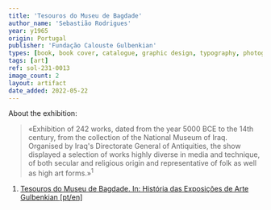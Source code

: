 ```yaml
---
title: 'Tesouros do Museu de Bagdade'
author_name: 'Sebastião Rodrigues'
year: y1965
origin: Portugal
publisher: 'Fundação Calouste Gulbenkian'
types: [book, book cover, catalogue, graphic design, typography, photography]
tags: [art]
ref: sol-231-0013
image_count: 2
layout: artifact
date_added: 2022-05-22
---
```

About the exhibition:

<blockquote>
«Exhibition of 242 works, dated from the year 5000 BCE to the 14th century, from the collection of the National Museum of Iraq. Organised by Iraq's Directorate General of Antiquities, the show displayed a selection of works highly diverse in media and technique, of both secular and religious origin and representative of folk as well as high art forms.»<sup>1</sup>
</blockquote>

<ol class="footnotes">
<li><a class="fn-link" href="https://gulbenkian.pt/historia-das-exposicoes/exhibitions/117/">Tesouros do Museu de Bagdade. In: História das Exposições de Arte Gulbenkian [pt/en]</a></li>
</ol>

